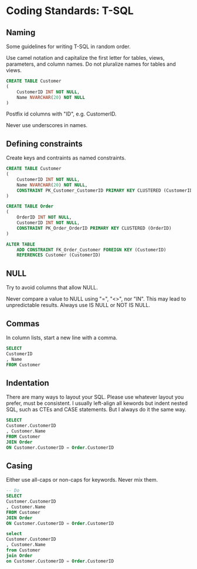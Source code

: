 # Coding Standards: T-SQL

## Naming

Some guidelines for writing T-SQL in random order.

Use camel notation and capitalize the first letter for tables, views, parameters, and column names.  Do not pluralize names for tables and views.

```sql
CREATE TABLE Customer
(
    CustomerID INT NOT NULL,
    Name NVARCHAR(20) NOT NULL
)
```

Postfix id columns with "ID", e.g. CustomerID.

Never use underscores in names.

## Defining constraints

Create keys and contraints as named constraints.

```sql
CREATE TABLE Customer
(
    CustomerID INT NOT NULL,
    Name NVARCHAR(20) NOT NULL,
    CONSTRAINT PK_Customer_CustomerID PRIMARY KEY CLUSTERED (CustomerID)
)

CREATE TABLE Order
(
    OrderID INT NOT NULL,
    CustomerID INT NOT NULL,
    CONSTRAINT PK_Order_OrderID PRIMARY KEY CLUSTERED (OrderID)
)

ALTER TABLE 
    ADD CONSTRAINT FK_Order_Customer FOREIGN KEY (CustomerID)     
    REFERENCES Customer (CustomerID)
```

## NULL

Try to avoid columns that allow NULL.

Never compare a value to NULL using "=", "&lt;&gt;", nor "IN".  This may lead to unpredictable results.  Always use IS NULL or NOT IS NULL.

## Commas

In column lists, start a new line with a comma.

```SQL
SELECT
CustomerID
, Name
FROM Customer
```

## Indentation

There are many ways to layout your SQL. Please use whatever layout you prefer, must be consistent.  I usually left-align all kewords but indent nested SQL, such as CTEs and CASE statements.  But I always do it the same way.

```SQL
SELECT
Customer.CustomerID
, Customer.Name
FROM Customer
JOIN Order
ON Customer.CustomerID = Order.CustomerID
```

## Casing

Either use all-caps or non-caps for keywords.  Never mix them.

```SQL
-- Do
SELECT
Customer.CustomerID
, Customer.Name
FROM Customer
JOIN Order
ON Customer.CustomerID = Order.CustomerID

select
Customer.CustomerID
, Customer.Name
from Customer
join Order
on Customer.CustomerID = Order.CustomerID
```





